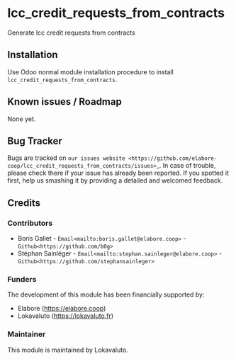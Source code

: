 # lcc_credit_requests_from_contracts

Generate lcc credit requests from contracts

## Installation

Use Odoo normal module installation procedure to install
``lcc_credit_requests_from_contracts``.

## Known issues / Roadmap

None yet.

## Bug Tracker

Bugs are tracked on `our issues website <https://github.com/elabore-coop/lcc_credit_requests_from_contracts/issues>`_. In case of
trouble, please check there if your issue has already been
reported. If you spotted it first, help us smashing it by providing a
detailed and welcomed feedback.

## Credits

### Contributors

* Boris Gallet - `Email<mailto:boris.gallet@elabore.coop>` - `Github<https://github.com/b0g>`
* Stéphan Sainléger - `Email<mailto:stephan.sainleger@elabore.coop>` - `Github<https://github.com/stephansainleger>`

### Funders

The development of this module has been financially supported by:
* Elabore (https://elabore.coop)
* Lokavaluto (https://lokavaluto.fr)


### Maintainer

This module is maintained by Lokavaluto.